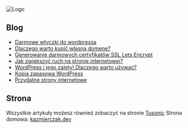 ![Logo](https://tusonic.pl/wp-content/uploads/LogoTusonic.png)

## Blog
- [Darmowe wtyczki do wordpressa](https://github.com/Tusonic/Blog/blob/main/darmowe-wtyczki-do-wordpressa.md)
- [Dlaczego warto kupić własną domenę?](https://github.com/Tusonic/Blog/blob/main/dlaczego-warto-kupic-wlasna-domene.md)
- [Generowanie darmowych certyfikatów SSL Lets Encrypt](https://github.com/Tusonic/Blog/blob/main/generowanie-darmowych-certyfikatow-ssl-lets-encrypt.md)
- [Jak zwiększyć ruch na stronie internetowej?](https://github.com/Tusonic/Blog/blob/main/jak-zwi%C4%99kszyc-ruch-na-stronie-internetowej.md)
- [WordPress i jego zalety! Dlaczego warto używać?](https://github.com/Tusonic/Blog/blob/main/wordpress-i-jego-zalety.md)
- [Kopia zapasowa WordPress](https://github.com/Tusonic/Blog/blob/main/kopia-zapasowa-wordpress.md)
- [Przydatne strony internetowe](https://github.com/Tusonic/Blog/blob/main/praktyczne-strony-internetowe.md)

## Strona 
Wszystkie artykuły możesz również zobaczyć na stronie [Tusonic](https://tusonic.pl)
Strona domowa: [kazmierczak.dev](https://kazmierczak.dev)
